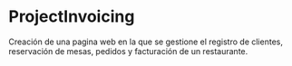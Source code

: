 # ProjectInvoicing
Creación de una pagina web en la que se gestione el registro de clientes, reservación de mesas, pedidos y facturación de un restaurante.
